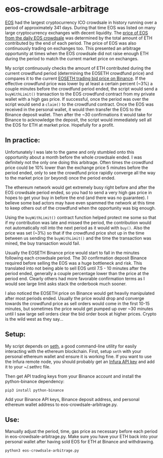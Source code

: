 # eos-crowdsale-arbitrage
[EOS](https://eos.io/) had the largest cryptocurrency ICO crowdsale in history running over a period of approximately 341 days. During that time EOS was listed on many large cryptocurrency exchanges with decent liquidity. The [price of EOS from the daily EOS crowdsale](https://eosprice.io/) was determined by the total amount of ETH contributed by the end of each period. The price of EOS was also continuously trading on exchanges too. This presented an arbitrage opportunity at times when the EOS crowdsale did not raise enough ETH during the period to match the current market price on exchanges.

My script continuously checks the amount of ETH contributed during the current crowdfund period (determining the EOSETH crowdfund price) and compares it to the current [EOSETH trading bid price on Binance](https://www.binance.com/trade.html?symbol=EOS_ETH). If the effective crowdfund price was lower by at least a certain percent (~3%) a couple minutes before the crowdfund period ended, the script would send a ```buyWithLimit()``` transaction to the EOS crowdfund contract from my private wallet with a high gas price. If successful, once the period was over the script would send a ```claim()``` to the crowdfund contract. Once the EOS was received in the personal wallet, it would then transfer the EOS to the Binance deposit wallet. Then after the ~30 confirmations it would take for Binance to acknowledge the deposit, the script would immediately sell all the EOS for ETH at market price. Hopefully for a profit.

## In practice:
Unfortunately I was late to the game and only stumbled onto this opportunity about a month before the whole crowdsale ended. I was definitely not the only one doing this arbitrage. Often times the crowdfund price could be 10% lower than the exchange price 5 minutes before the period ended, only to see the crowdfund price rapidly converge all the way to the market price (or beyond) once the period ended.

The ethereum network would get extremely busy right before and after the EOS crowdsale period ended, so you had to send a very high gas price in hopes to get your buy in before the end (and there was no guarantee). I believe some bad actors may have even spammed the network at this time to keep others out of the crowdfund when the opportunity was big enough.

Using the ```buyWithLimit()``` contract function helped protect me some so that if my contribution was late and missed the period, the contribution would not automatically roll into the next period as it would with ```buy()```. Also the price was set (~3%) so that if the crowdfund price shot up in the time between us sending the ```buyWithLimit()``` and the time the transaction was mined, the buy transaction would fail.

Usually the EOSETH Binance price would start to fall in the minutes following each crowdsale period. The 30 confirmation deposit Binance required before selling the EOS was a huge bottleneck and risk. This translated into not being able to sell EOS until 7.5 - 10 minutes after the period ended, generally a couple percentage lower than the price at the period end. Clearly others had more favorable confirmation terms as I would see large limit asks stack the orderbook much sooner.

I also noticed the EOSETH price on Binance would get heavily manipulated after most periods ended. Usually the price would drop and converge towards the crowdfund price as sell orders would come in the first 10-15 minutes, but sometimes the price would get pumped up over ~30 minutes until I saw large sell orders clear the bid order book at higher prices. Crypto is the wild west as they say...

## Setup:
My script depends on [seth](https://github.com/dapphub/seth), a good command-line utility for easily interacting with the ethereum blockchain. First, setup ```seth``` with your personal ethereum wallet and ensure it is working fine. If you want to use the Infura remote node, you should probably get an [Infura API key](https://infura.io/signup) and add it to your ~/.sethrc file.

Then get API trading keys from your Binance account and install the python-binance dependency:
```
pip3 install python-binance
```

Add your Binance API keys, Binance deposit address, and personal ethereum wallet address to eos-crowdsale-arbitrage.py.

## Use:
Manually adjust the period, time, gas price as necessary before each period in eos-crowdsale-arbitrage.py. Make sure you have your ETH back into your personal wallet after having sold EOS for ETH at Binance and withdrawing.

```
python3 eos-crowdsale-arbitrage.py
```
